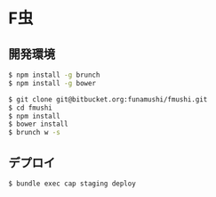 F虫
=========

## 開発環境

```bash
$ npm install -g brunch
$ npm install -g bower
```

```bash
$ git clone git@bitbucket.org:funamushi/fmushi.git
$ cd fmushi
$ npm install
$ bower install
$ brunch w -s
```

## デプロイ

```bash
$ bundle exec cap staging deploy
```